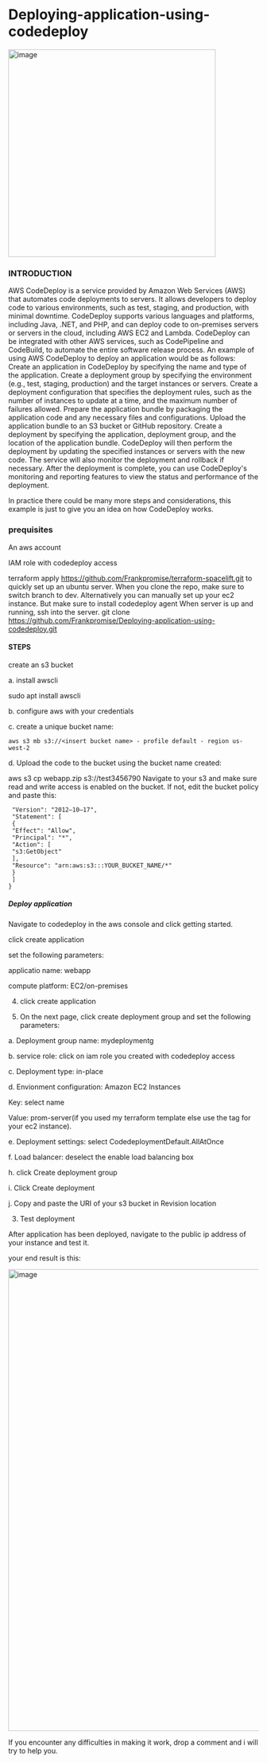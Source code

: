 # Deploying-application-using-codedeploy

<img width="417" alt="image" src="https://user-images.githubusercontent.com/99150197/212492870-8b165a50-501f-4fd1-bd06-74211243f0c2.png">


### INTRODUCTION

AWS CodeDeploy is a service provided by Amazon Web Services (AWS) that automates code deployments to servers. It allows developers to deploy code to various environments, such as test, staging, and production, with minimal downtime. CodeDeploy supports various languages and platforms, including Java, .NET, and PHP, and can deploy code to on-premises servers or servers in the cloud, including AWS EC2 and Lambda. 
CodeDeploy can be integrated with other AWS services, such as CodePipeline and CodeBuild, to automate the entire software release process.
An example of using AWS CodeDeploy to deploy an application would be as follows:
Create an application in CodeDeploy by specifying the name and type of the application.
Create a deployment group by specifying the environment (e.g., test, staging, production) and the target instances or servers.
Create a deployment configuration that specifies the deployment rules, such as the number of instances to update at a time, and the maximum number of failures allowed.
Prepare the application bundle by packaging the application code and any necessary files and configurations.
Upload the application bundle to an S3 bucket or GitHub repository.
Create a deployment by specifying the application, deployment group, and the location of the application bundle.
CodeDeploy will then perform the deployment by updating the specified instances or servers with the new code. The service will also monitor the deployment and rollback if necessary.
After the deployment is complete, you can use CodeDeploy's monitoring and reporting features to view the status and performance of the deployment.

In practice there could be many more steps and considerations, this example is just to give you an idea on how CodeDeploy works.

### prequisites

An aws account

IAM role with codedeploy access

terraform apply <https://github.com/Frankpromise/terraform-spacelift.git> to quickly set up an ubuntu server. 
When you clone the repo, make sure to switch branch to dev. Alternatively you can manually set up your ec2 instance. But make sure to install codedeploy agent
When server is up and running, ssh into the server.
git clone <https://github.com/Frankpromise/Deploying-application-using-codedeploy.git>

#### STEPS
create an s3 bucket

a. install awscli 

sudo apt install awscli

b. configure aws with your credentials

c. create a unique bucket name: 

```aws s3 mb s3://<insert bucket name> - profile default - region us-west-2```

d. Upload the code to the bucket using the bucket name created: 

aws s3 cp webapp.zip s3://test3456790
Navigate to your s3 and make sure read and write access is enabled on the bucket. If not, edit the bucket policy and paste this:

```{
 "Version": "2012–10–17",
 "Statement": [
 {
 "Effect": "Allow",
 "Principal": "*",
 "Action": [
 "s3:GetObject"
 ],
 "Resource": "arn:aws:s3:::YOUR_BUCKET_NAME/*"
 }
 ]
}
```

##### Deploy application

Navigate to codedeploy in the aws console and click getting started.

click create application

set the following parameters:

applicatio name: webapp

compute platform: EC2/on-premises

4. click create application

5. On the next page, click create deployment group and set the following parameters:

a. Deployment group name: mydeploymentg

b. service role: click on iam role you created with codedeploy access

c. Deployment type: in-place

d. Envionment configuration: Amazon EC2 Instances

Key: select name

Value: prom-server(if you used my terraform template else use the tag for your ec2 instance).

e. Deployment settings: select CodedeploymentDefault.AllAtOnce

f. Load balancer: deselect the enable load balancing box

h. click Create deployment group

i. Click Create deployment

j. Copy and paste the URI of your s3 bucket in Revision location

3. Test deployment

After application has been deployed, navigate to the public ip address of your instance and test it.

your end result is this:

<img width="928" alt="image" src="https://user-images.githubusercontent.com/99150197/212492440-407e2277-2a0c-4f13-a010-ab0b472ad14e.png">

If you encounter any difficulties in making it work, drop a comment and i will try to help you.
